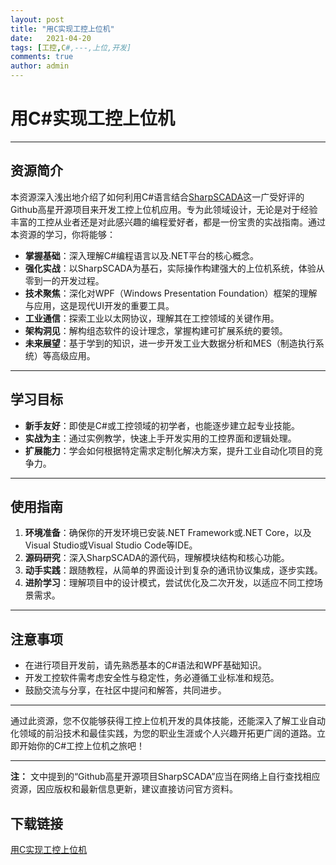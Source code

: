 ```yaml
---
layout: post
title: "用C实现工控上位机"
date:   2021-04-20
tags: [工控,C#,---,上位,开发]
comments: true
author: admin
---
```

# 用C#实现工控上位机

---

## 资源简介

本资源深入浅出地介绍了如何利用C#语言结合[SharpSCADA](注：本文档原要求不包含链接，此处提及作为说明)这一广受好评的Github高星开源项目来开发工控上位机应用。专为此领域设计，无论是对于经验丰富的工控从业者还是对此感兴趣的编程爱好者，都是一份宝贵的实战指南。通过本资源的学习，你将能够：

- **掌握基础**：深入理解C#编程语言以及.NET平台的核心概念。
- **强化实战**：以SharpSCADA为基石，实际操作构建强大的上位机系统，体验从零到一的开发过程。
- **技术聚焦**：深化对WPF（Windows Presentation Foundation）框架的理解与应用，这是现代UI开发的重要工具。
- **工业通信**：探索工业以太网协议，理解其在工控领域的关键作用。
- **架构洞见**：解构组态软件的设计理念，掌握构建可扩展系统的要领。
- **未来展望**：基于学到的知识，进一步开发工业大数据分析和MES（制造执行系统）等高级应用。

---

## 学习目标

- **新手友好**：即使是C#或工控领域的初学者，也能逐步建立起专业技能。
- **实战为主**：通过实例教学，快速上手开发实用的工控界面和逻辑处理。
- **扩展能力**：学会如何根据特定需求定制化解决方案，提升工业自动化项目的竞争力。

---

## 使用指南

1. **环境准备**：确保你的开发环境已安装.NET Framework或.NET Core，以及Visual Studio或Visual Studio Code等IDE。
2. **源码研究**：深入SharpSCADA的源代码，理解模块结构和核心功能。
3. **动手实践**：跟随教程，从简单的界面设计到复杂的通讯协议集成，逐步实践。
4. **进阶学习**：理解项目中的设计模式，尝试优化及二次开发，以适应不同工控场景需求。

---

## 注意事项

- 在进行项目开发前，请先熟悉基本的C#语法和WPF基础知识。
- 开发工控软件需考虑安全性与稳定性，务必遵循工业标准和规范。
- 鼓励交流与分享，在社区中提问和解答，共同进步。

---

通过此资源，您不仅能够获得工控上位机开发的具体技能，还能深入了解工业自动化领域的前沿技术和最佳实践，为您的职业生涯或个人兴趣开拓更广阔的道路。立即开始你的C#工控上位机之旅吧！

---

**注：** 文中提到的“Github高星开源项目SharpSCADA”应当在网络上自行查找相应资源，因应版权和最新信息更新，建议直接访问官方资料。

## 下载链接

[用C实现工控上位机](https://pan.quark.cn/s/5bf09d4262b6)
